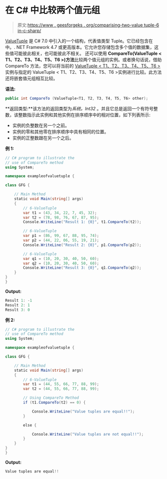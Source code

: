# 在 C# 中比较两个值元组

> 原文:[https://www . geesforgeks . org/comparising-two-value tuple-6 in-c-sharp/](https://www.geeksforgeeks.org/comparing-two-valuetuple-6-in-c-sharp/)

[ValueTuple](https://www.geeksforgeeks.org/valuetuple-in-c-sharp/) 是 C# 7.0 中引入的一个结构，代表值类型 Tuple。它已经包含在中。. NET Framework 4.7 或更高版本。它允许您存储包含多个值的数据集，这些值可能彼此相关，也可能彼此不相关。
还可以使用 **CompareTo(ValueTuple < T1、T2、T3、T4、T5、T6 >)方法**比较两个值元组的实例。或者换句话说，借助 CompareTo 方法，您可以将当前的 [ValueTuple < T1、T2、T3、T4、T5、T6 >](https://www.geeksforgeeks.org/c-sharp-valuetuple-6-struct/) 实例与指定的 ValueTuple < T1、T2、T3、T4、T5、T6 >实例进行比较。此方法还将嵌套值元组相互比较。

**语法:**

```cs
public int CompareTo (ValueTuple<T1, T2, T3, T4, T5, T6> other);

```

**返回类型:**该方法的返回类型为*系统。Int32* 。并且它总是返回一个有符号整数，该整数指示此实例和其他实例在排序顺序中的相对位置，如下列表所示:

*   实例的负整数在另一个之前。
*   实例的零和其他零在排序顺序中具有相同的位置。
*   实例的正整数跟在另一个之后。

**例 1:**

```cs
// C# program to illustrate the 
// use of CompareTo method
using System;

namespace exampleofvaluetuple {

class GFG {

    // Main Method
    static void Main(string[] args)
    {
        // 6-ValueTuple
        var t1 = (43, 34, 22, 7, 45, 32);
        var t2 = (78, 98, 76, 67, 87, 95);
        Console.WriteLine("Result 1: {0}", t1.CompareTo(t2));

        // 6-ValueTuple
        var p1 = (86, 99, 67, 88, 95, 74);
        var p2 = (44, 22, 06, 55, 19, 21);
        Console.WriteLine("Result 2: {0}", p1.CompareTo(p2));

        // 6-ValueTuple
        var q1 = (10, 20, 30, 40, 50, 60);
        var q2 = (10, 20, 30, 40, 50, 60);
        Console.WriteLine("Result 3: {0}", q1.CompareTo(q2));
    }
}
}
```

**Output:**

```cs
Result 1: -1
Result 2: 1
Result 3: 0

```

**例 2:**

```cs
// C# program to illustrate the
// use of CompareTo method
using System;

namespace exampleofvaluetuple {

class GFG {

    // Main Method
    static void Main(string[] args)
    {
        // 6-ValueTuple
        var t1 = (44, 55, 66, 77, 88, 99);
        var t2 = (44, 55, 66, 77, 88, 99);

        // Using CompareTo Method
        if (t1.CompareTo(t2) == 0) {

            Console.WriteLine("Value tuples are equal!!");
        }

        else {

            Console.WriteLine("Value tuples are not equal!!");
        }
    }
}
}
```

**Output:**

```cs
Value tuples are equal!!

```